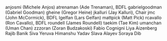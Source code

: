 anjosmi (Michele Anjos)
atrenaman (Ade Trenaman), BDFL
gabrielgoodman (Gabriel Goodman)
gheine (Gregor Heine)
jkalluri (Jay Kalluri), Chair
jmc (John McCormick), BDFL
lgelfan (Lars Gelfan)
mattpick (Matt Pick)
rcavallo (Ron Cavallo), BDFL
roundell (James Roundell)
taekim (Tae Kim)
umanchan (Uman Chan)
zzzoran (Zoran Budzakoski)
Fabio Cognigni
Liya Aizenberg
Rajib Banik
Siva Yeruva
Himanshu Yadav
Slava Alayev
Soraya Dib
